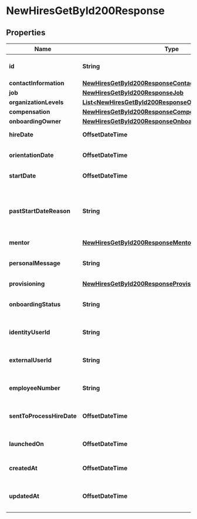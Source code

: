 

# NewHiresGetById200Response


## Properties

| Name | Type | Description | Notes |
|------------ | ------------- | ------------- | -------------|
|**id** | **String** | Unique identifier of the new hire |  [optional] |
|**contactInformation** | [**NewHiresGetById200ResponseContactInformation**](NewHiresGetById200ResponseContactInformation.md) |  |  [optional] |
|**job** | [**NewHiresGetById200ResponseJob**](NewHiresGetById200ResponseJob.md) |  |  [optional] |
|**organizationLevels** | [**List&lt;NewHiresGetById200ResponseOrganizationLevelsInner&gt;**](NewHiresGetById200ResponseOrganizationLevelsInner.md) |  |  [optional] |
|**compensation** | [**NewHiresGetById200ResponseCompensation**](NewHiresGetById200ResponseCompensation.md) |  |  [optional] |
|**onboardingOwner** | [**NewHiresGetById200ResponseOnboardingOwner**](NewHiresGetById200ResponseOnboardingOwner.md) |  |  [optional] |
|**hireDate** | **OffsetDateTime** | Hire date of the new hire |  [optional] |
|**orientationDate** | **OffsetDateTime** | Orientation date of the new hire |  [optional] |
|**startDate** | **OffsetDateTime** | Start date of the new hire |  [optional] |
|**pastStartDateReason** | **String** | Reason why the new hire start date is 4 or more business days in the past |  [optional] |
|**mentor** | [**NewHiresGetById200ResponseMentor**](NewHiresGetById200ResponseMentor.md) |  |  [optional] |
|**personalMessage** | **String** | Personalized welcome message for the new hire |  [optional] |
|**provisioning** | [**NewHiresGetById200ResponseProvisioning**](NewHiresGetById200ResponseProvisioning.md) |  |  [optional] |
|**onboardingStatus** | **String** | The status of the new hire in onboarding |  [optional] |
|**identityUserId** | **String** | Identity user identifier of the new hire |  [optional] |
|**externalUserId** | **String** | External user identifier of the new hire |  [optional] |
|**employeeNumber** | **String** | Employee number of the new hire |  [optional] |
|**sentToProcessHireDate** | **OffsetDateTime** | Date that the new hire was processed |  [optional] |
|**launchedOn** | **OffsetDateTime** | Launch date of the new hire |  [optional] |
|**createdAt** | **OffsetDateTime** | Creation date of the new hire |  [optional] |
|**updatedAt** | **OffsetDateTime** | Last updated date of the new hire |  [optional] |




